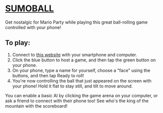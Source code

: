 # [SUMOBALL](http://sumoball.seanj.ninja)
Get nostalgic for Mario Party while playing this great ball-rolling game controlled with your phone!

## To play:
1.  Connect to [this website](http://sumoball.seanj.ninja) with your smartphone and computer.
2.  Click the blue button to host a game, and then tap the green button on your phone.
3.  On your phone, type a name for yourself, choose a "face" using the buttons, and then tap Ready to roll!
4.  You're now controlling the ball that just appeared on the screen with your phone! Hold it flat to stay still, and tilt to move around.

You can enable a basic AI by clicking the game arena on your computer, or ask a friend to connect with their phone too! See who's the king of the mountain with the scoreboard!
